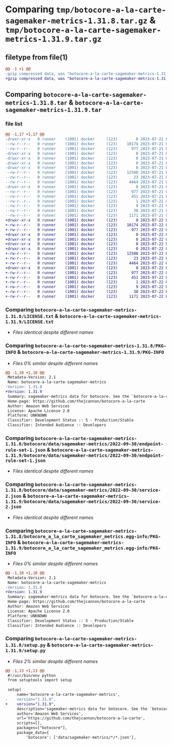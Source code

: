 # Comparing `tmp/botocore-a-la-carte-sagemaker-metrics-1.31.8.tar.gz` & `tmp/botocore-a-la-carte-sagemaker-metrics-1.31.9.tar.gz`

## filetype from file(1)

```diff
@@ -1 +1 @@
-gzip compressed data, was "botocore-a-la-carte-sagemaker-metrics-1.31.8.tar", last modified: Fri Jul 21 01:21:55 2023, max compression
+gzip compressed data, was "botocore-a-la-carte-sagemaker-metrics-1.31.9.tar", last modified: Sat Jul 22 01:20:56 2023, max compression
```

## Comparing `botocore-a-la-carte-sagemaker-metrics-1.31.8.tar` & `botocore-a-la-carte-sagemaker-metrics-1.31.9.tar`

### file list

```diff
@@ -1,17 +1,17 @@
-drwxr-xr-x   0 runner    (1001) docker     (123)        0 2023-07-21 01:21:55.807556 botocore-a-la-carte-sagemaker-metrics-1.31.8/
--rw-r--r--   0 runner    (1001) docker     (123)    10174 2023-07-21 01:21:55.000000 botocore-a-la-carte-sagemaker-metrics-1.31.8/LICENSE.txt
--rw-r--r--   0 runner    (1001) docker     (123)      977 2023-07-21 01:21:55.807556 botocore-a-la-carte-sagemaker-metrics-1.31.8/PKG-INFO
-drwxr-xr-x   0 runner    (1001) docker     (123)        0 2023-07-21 01:21:55.807556 botocore-a-la-carte-sagemaker-metrics-1.31.8/botocore/
-drwxr-xr-x   0 runner    (1001) docker     (123)        0 2023-07-21 01:21:55.807556 botocore-a-la-carte-sagemaker-metrics-1.31.8/botocore/data/
-drwxr-xr-x   0 runner    (1001) docker     (123)        0 2023-07-21 01:21:55.807556 botocore-a-la-carte-sagemaker-metrics-1.31.8/botocore/data/sagemaker-metrics/
-drwxr-xr-x   0 runner    (1001) docker     (123)        0 2023-07-21 01:21:55.807556 botocore-a-la-carte-sagemaker-metrics-1.31.8/botocore/data/sagemaker-metrics/2022-09-30/
--rw-r--r--   0 runner    (1001) docker     (123)    12508 2023-07-21 01:21:06.000000 botocore-a-la-carte-sagemaker-metrics-1.31.8/botocore/data/sagemaker-metrics/2022-09-30/endpoint-rule-set-1.json
--rw-r--r--   0 runner    (1001) docker     (123)       23 2023-07-21 01:21:06.000000 botocore-a-la-carte-sagemaker-metrics-1.31.8/botocore/data/sagemaker-metrics/2022-09-30/paginators-1.json
--rw-r--r--   0 runner    (1001) docker     (123)     4464 2023-07-21 01:21:06.000000 botocore-a-la-carte-sagemaker-metrics-1.31.8/botocore/data/sagemaker-metrics/2022-09-30/service-2.json
-drwxr-xr-x   0 runner    (1001) docker     (123)        0 2023-07-21 01:21:55.807556 botocore-a-la-carte-sagemaker-metrics-1.31.8/botocore_a_la_carte_sagemaker_metrics.egg-info/
--rw-r--r--   0 runner    (1001) docker     (123)      977 2023-07-21 01:21:55.000000 botocore-a-la-carte-sagemaker-metrics-1.31.8/botocore_a_la_carte_sagemaker_metrics.egg-info/PKG-INFO
--rw-r--r--   0 runner    (1001) docker     (123)      451 2023-07-21 01:21:55.000000 botocore-a-la-carte-sagemaker-metrics-1.31.8/botocore_a_la_carte_sagemaker_metrics.egg-info/SOURCES.txt
--rw-r--r--   0 runner    (1001) docker     (123)        1 2023-07-21 01:21:55.000000 botocore-a-la-carte-sagemaker-metrics-1.31.8/botocore_a_la_carte_sagemaker_metrics.egg-info/dependency_links.txt
--rw-r--r--   0 runner    (1001) docker     (123)        9 2023-07-21 01:21:55.000000 botocore-a-la-carte-sagemaker-metrics-1.31.8/botocore_a_la_carte_sagemaker_metrics.egg-info/top_level.txt
--rw-r--r--   0 runner    (1001) docker     (123)       38 2023-07-21 01:21:55.807556 botocore-a-la-carte-sagemaker-metrics-1.31.8/setup.cfg
--rw-r--r--   0 runner    (1001) docker     (123)     1171 2023-07-21 01:21:55.000000 botocore-a-la-carte-sagemaker-metrics-1.31.8/setup.py
+drwxr-xr-x   0 runner    (1001) docker     (123)        0 2023-07-22 01:20:56.601404 botocore-a-la-carte-sagemaker-metrics-1.31.9/
+-rw-r--r--   0 runner    (1001) docker     (123)    10174 2023-07-22 01:20:56.000000 botocore-a-la-carte-sagemaker-metrics-1.31.9/LICENSE.txt
+-rw-r--r--   0 runner    (1001) docker     (123)      977 2023-07-22 01:20:56.601404 botocore-a-la-carte-sagemaker-metrics-1.31.9/PKG-INFO
+drwxr-xr-x   0 runner    (1001) docker     (123)        0 2023-07-22 01:20:56.601404 botocore-a-la-carte-sagemaker-metrics-1.31.9/botocore/
+drwxr-xr-x   0 runner    (1001) docker     (123)        0 2023-07-22 01:20:56.601404 botocore-a-la-carte-sagemaker-metrics-1.31.9/botocore/data/
+drwxr-xr-x   0 runner    (1001) docker     (123)        0 2023-07-22 01:20:56.601404 botocore-a-la-carte-sagemaker-metrics-1.31.9/botocore/data/sagemaker-metrics/
+drwxr-xr-x   0 runner    (1001) docker     (123)        0 2023-07-22 01:20:56.601404 botocore-a-la-carte-sagemaker-metrics-1.31.9/botocore/data/sagemaker-metrics/2022-09-30/
+-rw-r--r--   0 runner    (1001) docker     (123)    12508 2023-07-22 01:20:09.000000 botocore-a-la-carte-sagemaker-metrics-1.31.9/botocore/data/sagemaker-metrics/2022-09-30/endpoint-rule-set-1.json
+-rw-r--r--   0 runner    (1001) docker     (123)       23 2023-07-22 01:20:09.000000 botocore-a-la-carte-sagemaker-metrics-1.31.9/botocore/data/sagemaker-metrics/2022-09-30/paginators-1.json
+-rw-r--r--   0 runner    (1001) docker     (123)     4464 2023-07-22 01:20:09.000000 botocore-a-la-carte-sagemaker-metrics-1.31.9/botocore/data/sagemaker-metrics/2022-09-30/service-2.json
+drwxr-xr-x   0 runner    (1001) docker     (123)        0 2023-07-22 01:20:56.601404 botocore-a-la-carte-sagemaker-metrics-1.31.9/botocore_a_la_carte_sagemaker_metrics.egg-info/
+-rw-r--r--   0 runner    (1001) docker     (123)      977 2023-07-22 01:20:56.000000 botocore-a-la-carte-sagemaker-metrics-1.31.9/botocore_a_la_carte_sagemaker_metrics.egg-info/PKG-INFO
+-rw-r--r--   0 runner    (1001) docker     (123)      451 2023-07-22 01:20:56.000000 botocore-a-la-carte-sagemaker-metrics-1.31.9/botocore_a_la_carte_sagemaker_metrics.egg-info/SOURCES.txt
+-rw-r--r--   0 runner    (1001) docker     (123)        1 2023-07-22 01:20:56.000000 botocore-a-la-carte-sagemaker-metrics-1.31.9/botocore_a_la_carte_sagemaker_metrics.egg-info/dependency_links.txt
+-rw-r--r--   0 runner    (1001) docker     (123)        9 2023-07-22 01:20:56.000000 botocore-a-la-carte-sagemaker-metrics-1.31.9/botocore_a_la_carte_sagemaker_metrics.egg-info/top_level.txt
+-rw-r--r--   0 runner    (1001) docker     (123)       38 2023-07-22 01:20:56.601404 botocore-a-la-carte-sagemaker-metrics-1.31.9/setup.cfg
+-rw-r--r--   0 runner    (1001) docker     (123)     1171 2023-07-22 01:20:56.000000 botocore-a-la-carte-sagemaker-metrics-1.31.9/setup.py
```

### Comparing `botocore-a-la-carte-sagemaker-metrics-1.31.8/LICENSE.txt` & `botocore-a-la-carte-sagemaker-metrics-1.31.9/LICENSE.txt`

 * *Files identical despite different names*

### Comparing `botocore-a-la-carte-sagemaker-metrics-1.31.8/PKG-INFO` & `botocore-a-la-carte-sagemaker-metrics-1.31.9/PKG-INFO`

 * *Files 0% similar despite different names*

```diff
@@ -1,10 +1,10 @@
 Metadata-Version: 2.1
 Name: botocore-a-la-carte-sagemaker-metrics
-Version: 1.31.8
+Version: 1.31.9
 Summary: sagemaker-metrics data for botocore. See the `botocore-a-la-carte` package for more info.
 Home-page: https://github.com/thejcannon/botocore-a-la-carte
 Author: Amazon Web Services
 License: Apache License 2.0
 Platform: UNKNOWN
 Classifier: Development Status :: 5 - Production/Stable
 Classifier: Intended Audience :: Developers
```

### Comparing `botocore-a-la-carte-sagemaker-metrics-1.31.8/botocore/data/sagemaker-metrics/2022-09-30/endpoint-rule-set-1.json` & `botocore-a-la-carte-sagemaker-metrics-1.31.9/botocore/data/sagemaker-metrics/2022-09-30/endpoint-rule-set-1.json`

 * *Files identical despite different names*

### Comparing `botocore-a-la-carte-sagemaker-metrics-1.31.8/botocore/data/sagemaker-metrics/2022-09-30/service-2.json` & `botocore-a-la-carte-sagemaker-metrics-1.31.9/botocore/data/sagemaker-metrics/2022-09-30/service-2.json`

 * *Files identical despite different names*

### Comparing `botocore-a-la-carte-sagemaker-metrics-1.31.8/botocore_a_la_carte_sagemaker_metrics.egg-info/PKG-INFO` & `botocore-a-la-carte-sagemaker-metrics-1.31.9/botocore_a_la_carte_sagemaker_metrics.egg-info/PKG-INFO`

 * *Files 0% similar despite different names*

```diff
@@ -1,10 +1,10 @@
 Metadata-Version: 2.1
 Name: botocore-a-la-carte-sagemaker-metrics
-Version: 1.31.8
+Version: 1.31.9
 Summary: sagemaker-metrics data for botocore. See the `botocore-a-la-carte` package for more info.
 Home-page: https://github.com/thejcannon/botocore-a-la-carte
 Author: Amazon Web Services
 License: Apache License 2.0
 Platform: UNKNOWN
 Classifier: Development Status :: 5 - Production/Stable
 Classifier: Intended Audience :: Developers
```

### Comparing `botocore-a-la-carte-sagemaker-metrics-1.31.8/setup.py` & `botocore-a-la-carte-sagemaker-metrics-1.31.9/setup.py`

 * *Files 2% similar despite different names*

```diff
@@ -1,13 +1,13 @@
 #!/usr/bin/env python
 from setuptools import setup
 
 setup(
     name='botocore-a-la-carte-sagemaker-metrics',
-    version="1.31.8",
+    version="1.31.9",
     description='sagemaker-metrics data for botocore. See the `botocore-a-la-carte` package for more info.',
     author='Amazon Web Services',
     url='https://github.com/thejcannon/botocore-a-la-carte',
     scripts=[],
     packages=["botocore"],
     package_data={
         'botocore': ['data/sagemaker-metrics/*/*.json'],
```

